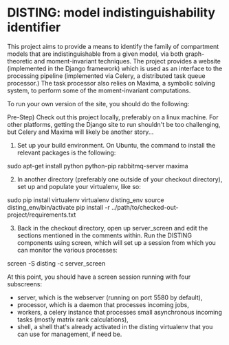 DISTING: model indistinguishability identifier
====

This project aims to provide a means to identify the family of compartment models that are indistinguishable from a given model, via both graph-theoretic and moment-invariant techniques. The project provides a website (implemented in the Django framework) which is used as an interface to the processing pipeline (implemented via Celery, a distributed task queue processor.) The task processor also relies on Maxima, a symbolic solving system, to perform some of the moment-invariant computations.

To run your own version of the site, you should do the following:

Pre-Step) Check out this project locally, preferably on a linux machine. For other platforms, getting the Django site to run shouldn't be too challenging, but Celery and Maxima will likely be another story...

1) Set up your build environment. On Ubuntu, the command to install the relevant packages is the following:

sudo apt-get install python python-pip rabbitmq-server maxima

2) In another directory (preferably one outside of your checkout directory), set up and populate your virtualenv, like so:

sudo pip install virtualenv
virtualenv disting_env
source disting_env/bin/activate
pip install -r ../path/to/checked-out-project/requirements.txt

3) Back in the checkout directory, open up server_screen and edit the sections mentioned in the comments within. Run the DISTING components using screen, which will set up a session from which you can monitor the various processes:

screen -S disting -c server_screen

At this point, you should have a screen session running with four subscreens:
- server, which is the webserver (running on port 5580 by default),
- processor, which is a daemon that processes incoming jobs,
- workers, a celery instance that processes small asynchronous incoming tasks (mostly matrix rank calculations),
- shell, a shell that's already activated in the disting virtualenv that you can use for management, if need be.
